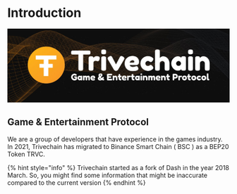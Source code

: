 # Introduction

![](.gitbook/assets/trvcbanner.jpeg)

## Game & Entertainment Protocol

We are a group of developers that have experience in the games industry. In 2021, Trivechain has migrated to Binance Smart Chain \( BSC \) as a BEP20 Token TRVC.

{% hint style="info" %}
Trivechain started as a fork of Dash in the year 2018 March. So, you might find some information that might be inaccurate compared to the current version
{% endhint %}




